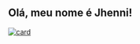 ## Olá, meu nome é Jhenni!

[![card](https://github-readme-stats.vercel.app/api?username=iuricode&theme=default&show_icons=true)](https://github.com/01Jhenni/github-readme-stats)

